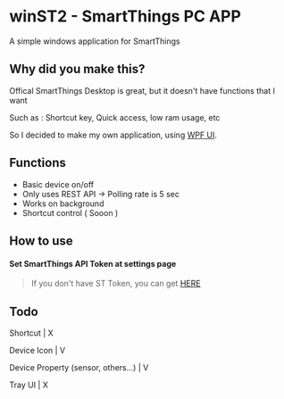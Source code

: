 # winST2 - SmartThings PC APP
A simple windows application for SmartThings

## Why did you make this?
Offical SmartThings Desktop is great, but it doesn't have functions that I want

Such as : Shortcut key, Quick access, low ram usage, etc

So I decided to make my own application, using [WPF UI](https://github.com/lepoco/wpfui).

## Functions
- Basic device on/off
- Only uses REST API -> Polling rate is 5 sec
- Works on background
- Shortcut control ( Sooon )
  
## How to use
#### Set SmartThings API Token at settings page
> If you don't have ST Token, you can get [HERE](https://account.smartthings.com/tokens)

## Todo
Shortcut | X

Device Icon | V

Device Property (sensor, others...) | V

Tray UI | X
